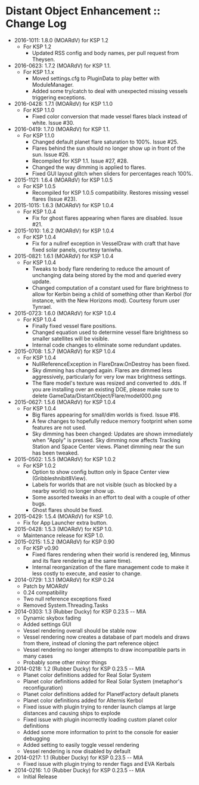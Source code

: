 # Distant Object Enhancement :: Change Log

* 2016-1011: 1.8.0 (MOARdV) for KSP 1.2
	+ For KSP 1.2
		- Updated RSS config and body names, per pull request from Theysen.
* 2016-0623: 1.7.2 (MOARdV) for KSP 1.1.
	+ For KSP 1.1.x
		- Moved settings.cfg to PluginData to play better with ModuleManager.
		- Added some try/catch to deal with unexpected missing vessels triggering exceptions.
* 2016-0428: 1.7.1 (MOARdV) for KSP 1.1.0
	+ For KSP 1.1.0
		- Fixed color conversion that made vessel flares black instead of white.  Issue #30.
* 2016-0419: 1.7.0 (MOARdV) for KSP 1.1.
	+ For KSP 1.1.0
		- Changed default planet flare saturation to 100%.  Issue #25.
		- Flares behind the sun should no longer show up in front of the sun.  Issue #26.
		- Recompiled for KSP 1.1.  Issue #27, #28.
		- Changed the way dimming is applied to flares.
		- Fixed GUI layout glitch when sliders for percentages reach 100%.
* 2015-1121: 1.6.4 (MOARdV) for KSP 1.0.5
	+ For KSP 1.0.5
		- Recompiled for KSP 1.0.5 compatibility.  Restores missing vessel flares (Issue #23).
* 2015-1015: 1.6.3 (MOARdV) for KSP 1.0.4
	+ For KSP 1.0.4
		- Fix for ghost flares appearing when flares are disabled.  Issue #21.
* 2015-1010: 1.6.2 (MOARdV) for KSP 1.0.4
	+ For KSP 1.0.4
		- Fix for a nullref exception in VesselDraw with craft that have fixed solar panels, courtesy taniwha.
* 2015-0821: 1.6.1 (MOARdV) for KSP 1.0.4
	+ For KSP 1.0.4
		- Tweaks to body flare rendering to reduce the amount of unchanging data being stored by the mod and queried every update.
		- Changed computation of a constant used for flare brightness to allow for Kerbin being a child of something other than Kerbol (for instance, with the New Horizons mod).  Courtesy forum user Tynrael.
* 2015-0723: 1.6.0 (MOARdV) for KSP 1.0.4
	+ For KSP 1.0.4
		- Finally fixed vessel flare positions.
		- Changed equation used to determine vessel flare brightness so smaller satellites will be visible.
		- Internal code changes to eliminate some redundant updates.
* 2015-0708: 1.5.7 (MOARdV) for KSP 1.0.4
	+ For KSP 1.0.4
		- NullReferenceException in FlareDraw.OnDestroy has been fixed.
		- Sky dimming has changed again. Flares are dimmed less aggressively, particularly for very low max brightness settings.
		- The flare model's texture was resized and converted to .dds. If you are installing over an existing DOE, please make sure to delete GameData/DistantObject/Flare/model000.png
* 2015-0627: 1.5.6 (MOARdV) for KSP 1.0.4
	+ For KSP 1.0.4
		- Big flares appearing for small/dim worlds is fixed.  Issue #16.
		- A few changes to hopefully reduce memory footprint when some features are not used.
		- Sky dimming has been changed: Updates are shown immediately when "Apply" is pressed. Sky dimming now affects Tracking Station and Space Center views.  Planet dimming near the sun has been tweaked.
* 2015-0502: 1.5.5 (MOARdV) for KSP 1.0.2
	+ For KSP 1.0.2
		- Option to show config button only in Space Center view (Gribbleshnibit8View).
		- Labels for worlds that are not visible (such as blocked by a nearby world) no longer show up.
		- Some assorted tweaks in an effort to deal with a couple of other bugs.
		- Ghost flares should be fixed.
* 2015-0429: 1.5.4 (MOARdV) for KSP 1.0.
	+ Fix for App Launcher extra button.
* 2015-0428: 1.5.3 (MOARdV) for KSP 1.0.
	+ Maintenance release for KSP 1.0.
* 2015-0215: 1.5.2 (MOARdV) for KSP 0.90
	+ For KSP v0.90
		- Fixed flares rendering when their world is rendered (eg, Minmus and its flare rendering at the same time).
		- Internal reorganization of the flare management code to make it less costly to execute, and easier to change.
* 2014-0729: 1.3.1 (MOARdV) for KSP 0.24
	+ Patch by MOARdV
	+ 0.24 compatibility
	+ Two null reference exceptions fixed
	+ Removed System.Threading.Tasks
* 2014-0303: 1.3 (Rubber Ducky) for KSP 0.23.5 -- MIA
	+ Dynamic skybox fading
	+ Added settings GUI
	+ Vessel rendering overall should be stable now
	+ Vessel rendering now creates a database of part models and draws from there, instead of cloning the part reference object
	+ Vessel rendering no longer attempts to draw incompatible parts in many cases
	+ Probably some other minor things
* 2014-0218: 1.2 (Rubber Ducky) for KSP 0.23.5 -- MIA
	+ Planet color definitions added for Real Solar System
	+ Planet color definitions added for Real Solar System (metaphor's reconfiguration)
	+ Planet color definitions added for PlanetFactory default planets
	+ Planet color definitions added for Alternis Kerbol
	+ Fixed issue with plugin trying to render launch clamps at large distances and causing ships to explode
	+ Fixed issue with plugin incorrectly loading custom planet color definitions
	+ Added some more information to print to the console for easier debugging
	+ Added setting to easily toggle vessel rendering
	+ Vessel rendering is now disabled by default
* 2014-0217: 1.1 (Rubber Ducky) for KSP 0.23.5 -- MIA
	+ Fixed issue with plugin trying to render flags and EVA Kerbals
* 2014-0216: 1.0 (Rubber Ducky) for KSP 0.23.5 -- MIA
	+ Initial Release
